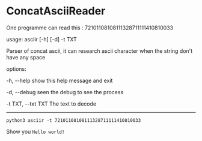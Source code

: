 # ConcatAsciiReader
One programme can read this : 72101108108111328711111410810033


usage: asciir [-h] [-d] -t TXT

Parser of concat ascii, it can research ascii character when the string don't have any space

options:

  -h, --help         show this help message and exit
  
  -d, --debug        seen the debug to see the process
  
  -t TXT, --txt TXT  The text to decode
  
  ---
  
  ```
  python3 asciir -t 72101108108111328711111410810033
  ```
  Show you `Hello world!`
  
  
